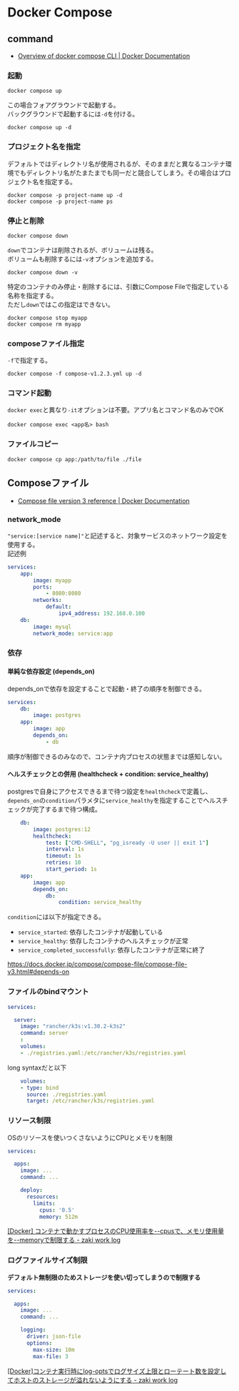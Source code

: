 # Docker Compose

## command

- [Overview of docker compose CLI | Docker Documentation](https://docs.docker.com/compose/reference/)

### 起動

```console
docker compose up
```

この場合フォアグラウンドで起動する。  
バックグラウンドで起動するには`-d`を付ける。

```console
docker compose up -d
```

### プロジェクト名を指定

デフォルトではディレクトリ名が使用されるが、そのままだと異なるコンテナ環境でもディレクトリ名がたまたまでも同一だと競合してしまう。その場合はプロジェクト名を指定する。

```console
docker compose -p project-name up -d
docker compose -p project-name ps

```

### 停止と削除

```console
docker compose down
```

`down`でコンテナは削除されるが、ボリュームは残る。  
ボリュームも削除するには`-v`オプションを追加する。

```console
docker compose down -v
```

特定のコンテナのみ停止・削除するには、引数にCompose Fileで指定している名称を指定する。  
ただし`down`ではこの指定はできない。

```console
docker compose stop myapp
docker compose rm myapp
```

### composeファイル指定

`-f`で指定する。

```console
docker compose -f compose-v1.2.3.yml up -d
```

### コマンド起動

`docker exec`と異なり`-it`オプションは不要。アプリ名とコマンド名のみでOK

```console
docker compose exec <app名> bash
```

### ファイルコピー

```console
docker compose cp app:/path/to/file ./file
```

## Composeファイル

- [Compose file version 3 reference | Docker Documentation](https://docs.docker.com/compose/compose-file/compose-file-v3/)

### network_mode

`"service:[service name]"`と記述すると、対象サービスのネットワーク設定を使用する。  
記述例

```yaml
services:
    app:
        image: myapp
        ports:
            - 8080:8080
        networks:
            default:
                ipv4_address: 192.168.0.100
    db:
        image: mysql
        network_mode: service:app
```

### 依存

#### 単純な依存設定 (depends_on)

depends_onで依存を設定することで起動・終了の順序を制御できる。

```yaml
services:
    db:
        image: postgres
    app:
        image: app
        depends_on:
            - db
```

順序が制御できるのみなので、コンテナ内プロセスの状態までは感知しない。

#### ヘルスチェックとの併用 (healthcheck + condition: service_healthy)

postgresで自身にアクセスできるまで待つ設定を`healthcheck`で定義し、`depends_on`の`condition`パラメタに`service_healthy`を指定することでヘルスチェックが完了するまで待つ構成。

```yaml
    db:
        image: postgres:12
        healthcheck:
            test: ["CMD-SHELL", "pg_isready -U user || exit 1"]
            interval: 1s
            timeout: 1s
            retries: 10
            start_period: 1s
    app:
        image: app
        depends_on:
            db:
                condition: service_healthy
```

`condition`には以下が指定できる。

- `service_started`: 依存したコンテナが起動している
- `service_healthy`: 依存したコンテナのヘルスチェックが正常
- `service_completed_successfully`: 依存したコンテナが正常に終了

<https://docs.docker.jp/compose/compose-file/compose-file-v3.html#depends-on>

### ファイルのbindマウント

```yaml
services:

  server:
    image: "rancher/k3s:v1.30.2-k3s2"
    command: server
    :
    volumes:
    - ./registries.yaml:/etc/rancher/k3s/registries.yaml
```

long syntaxだと以下

```yaml
    volumes:
    - type: bind
      source: ./registries.yaml
      target: /etc/rancher/k3s/registries.yaml
```

### リソース制限

OSのリソースを使いつくさないようにCPUとメモリを制限

```yaml
services:

  apps:
    image: ...
    command: ...

    deploy:
      resources:
        limits:
          cpus: '0.5'
          memory: 512m
```

[[Docker] コンテナで動かすプロセスのCPU使用率を--cpusで、メモリ使用量を--memoryで制限する - zaki work log](https://zaki-hmkc.hatenablog.com/entry/2020/09/08/213857)

### ログファイルサイズ制限

__デフォルト無制限のためストレージを使い切ってしまうので制限する__

```yaml
services:

  apps:
    image: ...
    command: ...

    logging:
      driver: json-file
      options:
        max-size: 10m
        max-file: 3
```

[[Docker]コンテナ実行時にlog-optsでログサイズ上限とローテート数を設定してホストのストレージが溢れないようにする - zaki work log](https://zaki-hmkc.hatenablog.com/entry/2020/09/09/211117)
